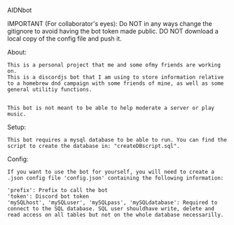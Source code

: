 AIDNbot

IMPORTANT (For collaborator's eyes):
	Do NOT in any ways change the gitignore to avoid having the bot token made public.
	DO NOT download a local copy of the config file and push it.

About:

	This is a personal project that me and some ofmy friends are working on. 
	This is a discordjs bot that I am using to store information relative to a homebrew dnd campaign with some friends of mine, as well as some general utilitiy functions.


	This bot is not meant to be able to help moderate a server or play music.

Setup: 

	This bot requires a mysql database to be able to run. You can find the script to create the database in: "createDBscript.sql".


Config:

	If you want to use the bot for yourself, you will need to create a .json config file 'config.json' containing the following information:

	'prefix': Prefix to call the bot
	'token': Discord bot token
	'mySQLhost', 'mySQLuser', 'mySQLpass', 'mySQLdatabase': Required to connect to the SQL database. SQL user shouldhave write, delete and read access on all tables but not on the whole database necessarilly.